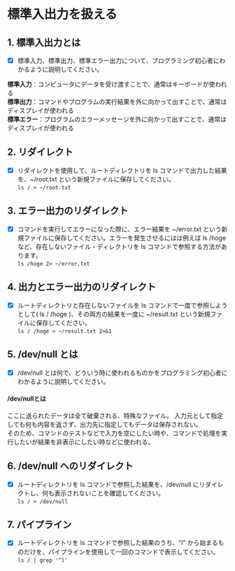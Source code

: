 # 標準入出力を扱える

## 1. 標準入出力とは

- [x] 標準入力、標準出力、標準エラー出力について、プログラミング初心者にわかるように説明してください。  

**標準入力**：コンピュータにデータを受け渡すことで、通常はキーボードが使われる  
**標準出力**：コマンドやプログラムの実行結果を外に向かって出すことで、通常はディスプレイが使われる  
**標準エラー**：プログラムのエラーメッセージを外に向かって出すことで、通常はディスプレイが使われる

## 2. リダイレクト

- [x] リダイレクトを使用して、ルートディレクトリを ls コマンドで出力した結果を、~/root.txt という新規ファイルに保存してください。  
`ls / > ~/root.txt`

## 3. エラー出力のリダイレクト

- [x] コマンドを実行してエラーになった際に、エラー結果を ~/error.txt という新規ファイルに保存してください。エラーを発生させるにはは例えば ls /hoge など、存在しないファイル・ディレクトリを ls コマンドで参照する方法があります。  
`ls /hoge 2> ~/error.txt`

## 4. 出力とエラー出力のリダイレクト

- [x] ルートディレクトリと存在しないファイルを ls コマンドで一度で参照しようとして( ls / /hoge )、その両方の結果を一度に ~/result.txt という新規ファイルに保存してください。  
`ls / /hoge > ~/result.txt 2>&1`

## 5. /dev/null とは

- [x] /dev/null とは何で、どういう時に使われるものかをプログラミング初心者にわかるように説明してください。  

#### /dev/nullとは  
ここに送られたデータは全て破棄される、特殊なファイル。
入力元として指定しても何も内容を返さず、出力先に指定してもデータは保存されない。  
そのため、コマンドのテストなどで入力を空にしたい時や、コマンドで処理を実行したいが結果を非表示にしたい時などに使われる。

## 6. /dev/null へのリダイレクト

- [x] ルートディレクトリを ls コマンドで参照した結果を、/dev/null にリダイレクトし、何も表示されないことを確認してください。  
`ls / > /dev/null`

## 7. パイプライン

- [x] ルートディレクトリを ls コマンドで参照した結果のうち、"l" から始まるものだけを、パイプラインを使用して一回のコマンドで表示してください。  
`ls / | grep '^l'` 
